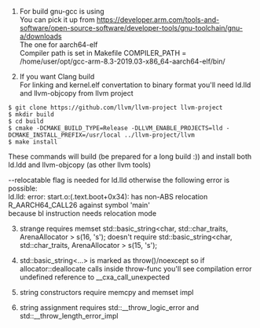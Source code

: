 1. For build gnu-gcc is using   
You can pick it up from https://developer.arm.com/tools-and-software/open-source-software/developer-tools/gnu-toolchain/gnu-a/downloads  
The one for aarch64-elf  
Compiler path is set in Makefile COMPILER_PATH = /home/user/opt/gcc-arm-8.3-2019.03-x86_64-aarch64-elf/bin/  

2. If you want Clang build  
For linking and kernel.elf convertation to binary format you'll need ld.lld and llvm-objcopy from llvm project  

```
$ git clone https://github.com/llvm/llvm-project llvm-project
$ mkdir build
$ cd build
$ cmake -DCMAKE_BUILD_TYPE=Release -DLLVM_ENABLE_PROJECTS=lld -DCMAKE_INSTALL_PREFIX=/usr/local ../llvm-project/llvm
$ make install
```
These commands will build (be prepared for a long build :)) and install both ld.ldd and llvm-objcopy (as other llvm tools)

--relocatable flag is needed for ld.lld otherwise the following error is possible:  
ld.lld: error: start.o:(.text.boot+0x34): has non-ABS relocation R_AARCH64_CALL26 against symbol 'main'  
because bl instruction needs relocation mode

3. strange 
requires memset
std::basic_string<char, std::char_traits<char>, ArenaAllocator<char> > s(16, 's');
doesn't require
std::basic_string<char, std::char_traits<char>, ArenaAllocator<char> > s(15, 's');

4. std::basic_string<...> is marked as throw()/noexcept
so if allocator::deallocate calls inside throw-func you'll see compilation error
undefined reference to __cxa_call_unexpected

5. string constructors require memcpy and memset impl
6. string assignment requires std::__throw_logic_error and std::__throw_length_error_impl



